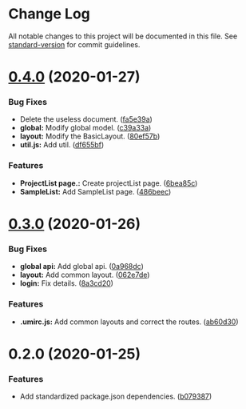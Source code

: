 # Change Log

All notable changes to this project will be documented in this file. See [standard-version](https://github.com/conventional-changelog/standard-version) for commit guidelines.

<a name="0.4.0"></a>
# [0.4.0](https://git.dev.tencent.com/ZipperDL/pet-flask-refactor/compare/v0.3.0...v0.4.0) (2020-01-27)


### Bug Fixes

* Delete the useless document. ([fa5e39a](https://git.dev.tencent.com/ZipperDL/pet-flask-refactor/commits/fa5e39a))
* **global:** Modify global model. ([c39a33a](https://git.dev.tencent.com/ZipperDL/pet-flask-refactor/commits/c39a33a))
* **layout:** Modify the BasicLayout. ([80ef57b](https://git.dev.tencent.com/ZipperDL/pet-flask-refactor/commits/80ef57b))
* **util.js:** Add util. ([df655bf](https://git.dev.tencent.com/ZipperDL/pet-flask-refactor/commits/df655bf))


### Features

* **ProjectList page.:** Create projectList page. ([6bea85c](https://git.dev.tencent.com/ZipperDL/pet-flask-refactor/commits/6bea85c))
* **SampleList:** Add SampleList page. ([486beec](https://git.dev.tencent.com/ZipperDL/pet-flask-refactor/commits/486beec))



<a name="0.3.0"></a>
# [0.3.0](https://git.dev.tencent.com/ZipperDL/pet-flask-refactor/compare/v0.2.0...v0.3.0) (2020-01-26)


### Bug Fixes

* **global api:** Add global api. ([0a968dc](https://git.dev.tencent.com/ZipperDL/pet-flask-refactor/commits/0a968dc))
* **layout:** Add common layout. ([062e7de](https://git.dev.tencent.com/ZipperDL/pet-flask-refactor/commits/062e7de))
* **login:** Fix details. ([8a3cd20](https://git.dev.tencent.com/ZipperDL/pet-flask-refactor/commits/8a3cd20))


### Features

* **.umirc.js:** Add common layouts and correct the routes. ([ab60d30](https://git.dev.tencent.com/ZipperDL/pet-flask-refactor/commits/ab60d30))



<a name="0.2.0"></a>
# 0.2.0 (2020-01-25)


### Features

* Add standardized package.json dependencies. ([b079387](https://git.dev.tencent.com/ZipperDL/pet-flask-refactor/commits/b079387))
